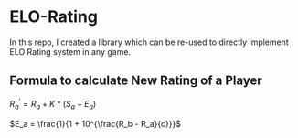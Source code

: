 # ELO-Rating

In this repo, I created a library which can be re-used to directly implement ELO Rating system in any game.

## Formula to calculate New Rating of a Player

$R^{'}_a = R_a + K * (S_a - E_a)$

$E_a = \frac{1}{1 + 10^{\frac{R_b - R_a}{c}}}$